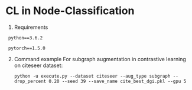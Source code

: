 # CL in Node-Classification
1. Requirements

`` python==3.6.2``

`` pytorch==1.5.0``

2. Command example
For subgraph augmentation in contrastive learning on citeseer dataset:

   `python -u execute.py --dataset citeseer --aug_type subgraph --drop_percent 0.20 --seed 39 --save_name cite_best_dgi.pkl --gpu 5`
